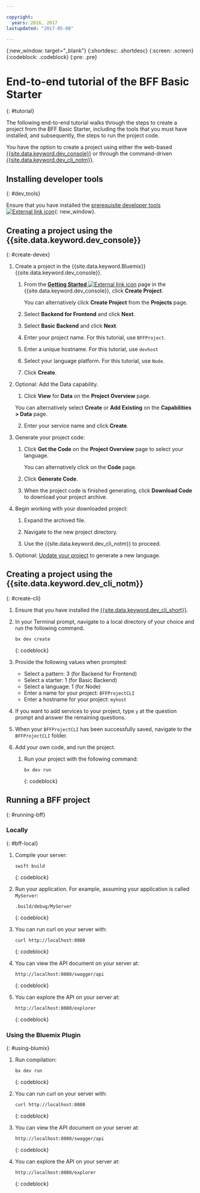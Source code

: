 ```yaml
---

copyright:
  years: 2016, 2017
lastupdated: "2017-05-08"

---
```

{:new_window: target="_blank"}
{:shortdesc: .shortdesc}
{:screen: .screen}
{:codeblock: .codeblock}
{:pre: .pre}

# End-to-end tutorial of the BFF Basic Starter
{: #tutorial}

The following end-to-end tutorial walks through the steps to create a project from the BFF Basic Starter, including the tools that you must have installed, and subsequently, the steps to run the project code.

You have the option to create a project using either the web-based [{{site.data.keyword.dev_console}}](#create-devex) or through the command-driven [{{site.data.keyword.dev_cli_notm}}](#create-cli).

## Installing developer tools
{: #dev_tools}

Ensure that you have installed the [prerequisite developer tools ![External link icon](../icons/launch-glyph.svg "External link icon")](get_code.html#prereq-dev-tools){: new_window}.


## Creating a project using the {{site.data.keyword.dev_console}}
{: #create-devex}

1. Create a project in the {{site.data.keyword.Bluemix}} {{site.data.keyword.dev_console}}.

	1. From the [**Getting Started** ![External link icon](../icons/launch-glyph.svg "External link icon")](https://console.ng.bluemix.net/developer/getting-started/) page in the {{site.data.keyword.dev_console}}, click **Create Project**.

		You can alternatively click **Create Project** from the **Projects** page.

	2. Select **Backend for Frontend** and click **Next**.

	3. Select **Basic Backend** and click **Next**.

	4. Enter your project name. For this tutorial, use `BFFProject`.   

	5. Enter a unique hostname. For this tutorial, use `devhost` 

	6. Select your language platform. For this tutorial, use `Node`.
   
	7. Click **Create**.

2. Optional: Add the Data capability.

	1. Click **View** for **Data** on the **Project Overview** page.

      You can alternatively select **Create** or **Add Existing** on the **Capabilities > Data** page.

   2. Enter your service name and click **Create**.

3. Generate your project code:

	1. Click **Get the Code** on the **Project Overview** page to select your language.
   
		You can alternatively click on the **Code** page.
      
	2. Click **Generate Code**.
   
	3. When the project code is finished generating, click **Download Code** to download your project archive.

4. Begin working with your downloaded project:

	1. Expand the archived file.
	
	2. Navigate to the new project directory.
	
	3. Use the {{site.data.keyword.dev_cli_notm}} to proceed.

5. Optional: [Update your project](project_overview_page.html#update_language) to generate a new language.


## Creating a project using the {{site.data.keyword.dev_cli_notm}}
{: #create-cli}

1. Ensure that you have installed the [{{site.data.keyword.dev_cli_short}}](dev_cli.html).

2. In your Terminal prompt, navigate to a local directory of your choice and run the following command.
  
	```
	bx dev create
	```
	{: codeblock}
	
3. Provide the following values when prompted:

	* Select a pattern: 3 (for Backend for Frontend)
	* Select a starter: 1 (for Basic Backend)
	* Select a language: 1 (for Node)
	* Enter a name for your project: `BFFProjectCLI`
	* Enter a hostname for your project: `myhost`

4. If you want to add services to your project, type `y` at the question prompt and answer the remaining questions.

5. When your `BFFProjectCLI` has been successfully saved, navigate to the `BFFProjectCLI` folder.

6. Add your own code, and run the project.
 
	1. Run your project with the following command:

 		```
		bx dev run
		```
		{: codeblock}


## Running a BFF project
{: #running-bff}

### Locally
{: #bff-local}

1. Compile your server:

   ```
   swift build
   ```
   {: codeblock}

2. Run your application. For example, assuming your application is called `MyServer`:

   ```
   .build/debug/MyServer
   ```
   {: codeblock}

3. You can run curl on your server with:

   ```
   curl http://localhost:8080
   ```
   {: codeblock}

4. You can view the API document on your server at: 

   ```
   http://localhost:8080/swagger/api
   ```
   {: codeblock}

5. You can explore the API on your server at: 

   ```
   http://localhost:8080/explorer
   ```
   {: codeblock}

### Using the Bluemix Plugin
{: #using-blumix}

1. Run compilation:

   ```
   bx dev run
   ```
   {: codeblock}

2. You can run curl on your server with:
  
   ```
   curl http://localhost:8080
   ```
   {: codeblock}

3. You can view the API document on your server at: 

   ```
   http://localhost:8080/swagger/api
   ```
   {: codeblock}

4. You can explore the API on your server at: 

   ```
   http://localhost:8080/explorer
   ```
   {: codeblock}
